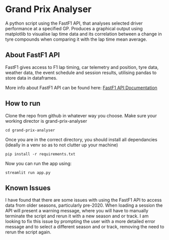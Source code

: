 # Grand Prix Analyser
A python script using the FastF1 API, that analyses selected driver performance at a specified GP. Produces a graphical output using matplotlib to visualise lap time data and its correlation between a change in tyre compounds when comparing it with the lap time mean average.

## About FastF1 API 
FastF1 gives access to F1 lap timing, car telemetry and position, tyre data, weather data, the event schedule and session results, utilising pandas to store data in dataframes.

More info about FastF1 API can be found here: [FastF1 API Documentation](https://docs.fastf1.dev/)

## How to run
Clone the repo from github in whatever way you choose.
Make sure your working director is grand-prix-analyser
```
cd grand-prix-analyser
```
Once you are in the correct directory, you should install all dependancies (ideally in a venv so as to not clutter up your machine)
```
pip install -r requirements.txt
```
Now you can run the app using:
```
streamlit run app.py
```

## Known Issues
I have found that there are some issues with using the FastF1 API to access data from older seasons, particularly pre-2020. When loading a session the API will present a warning message, where you will have to manually terminate the script and rerun it with a new season and or track.
I am looking to fix this issue by prompting the user with a more detailed error message and to select a different season and or track, removing the need to rerun the script again.
